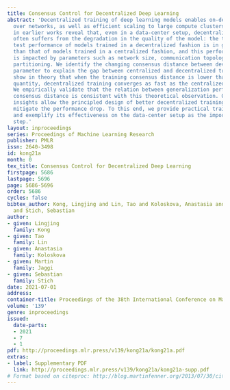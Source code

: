 ```yaml
---
title: Consensus Control for Decentralized Deep Learning
abstract: 'Decentralized training of deep learning models enables on-device learning
  over networks, as well as efficient scaling to large compute clusters. Experiments
  in earlier works reveal that, even in a data-center setup, decentralized training
  often suffers from the degradation in the quality of the model: the training and
  test performance of models trained in a decentralized fashion is in general worse
  than that of models trained in a centralized fashion, and this performance drop
  is impacted by parameters such as network size, communication topology and data
  partitioning. We identify the changing consensus distance between devices as a key
  parameter to explain the gap between centralized and decentralized training. We
  show in theory that when the training consensus distance is lower than a critical
  quantity, decentralized training converges as fast as the centralized counterpart.
  We empirically validate that the relation between generalization performance and
  consensus distance is consistent with this theoretical observation. Our empirical
  insights allow the principled design of better decentralized training schemes that
  mitigate the performance drop. To this end, we provide practical training guidelines
  and exemplify its effectiveness on the data-center setup as the important first
  step.'
layout: inproceedings
series: Proceedings of Machine Learning Research
publisher: PMLR
issn: 2640-3498
id: kong21a
month: 0
tex_title: Consensus Control for Decentralized Deep Learning
firstpage: 5686
lastpage: 5696
page: 5686-5696
order: 5686
cycles: false
bibtex_author: Kong, Lingjing and Lin, Tao and Koloskova, Anastasia and Jaggi, Martin
  and Stich, Sebastian
author:
- given: Lingjing
  family: Kong
- given: Tao
  family: Lin
- given: Anastasia
  family: Koloskova
- given: Martin
  family: Jaggi
- given: Sebastian
  family: Stich
date: 2021-07-01
address:
container-title: Proceedings of the 38th International Conference on Machine Learning
volume: '139'
genre: inproceedings
issued:
  date-parts:
  - 2021
  - 7
  - 1
pdf: http://proceedings.mlr.press/v139/kong21a/kong21a.pdf
extras:
- label: Supplementary PDF
  link: http://proceedings.mlr.press/v139/kong21a/kong21a-supp.pdf
# Format based on citeproc: http://blog.martinfenner.org/2013/07/30/citeproc-yaml-for-bibliographies/
---
```

